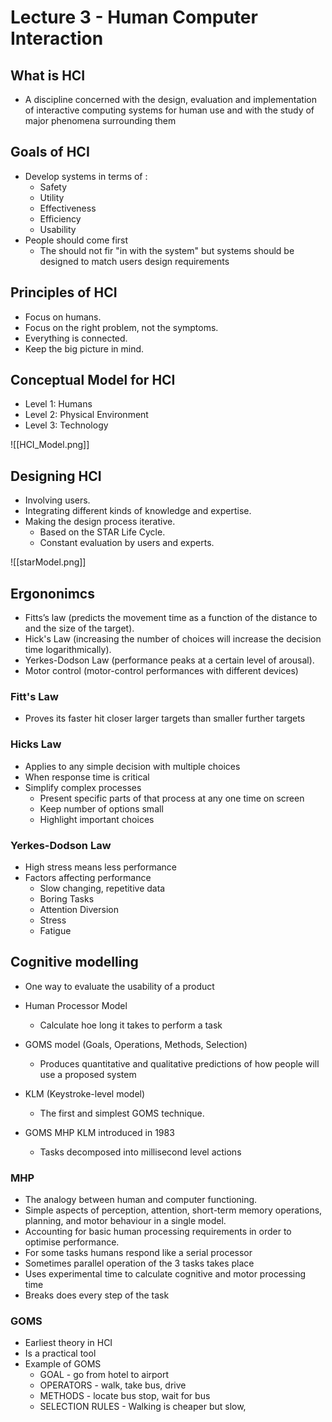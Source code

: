 # Lecture 3 - Human Computer Interaction

## What is HCI 
- A discipline concerned with the design, evaluation and implementation of interactive computing systems for human use and with the study of major phenomena surrounding them

## Goals of HCI
- Develop systems in terms of :
	- Safety
	- Utility
	- Effectiveness
	- Efficiency
	- Usability
- People should come first
	- The should not fir "in with the system" but systems should be designed to match users design requirements

## Principles of HCI
- Focus on humans.
- Focus on the right problem, not the symptoms.
- Everything is connected.
- Keep the big picture in mind.

## Conceptual Model for HCI
- Level 1: Humans
- Level 2: Physical Environment
- Level 3: Technology

![[HCI_Model.png]]

## Designing HCI
- Involving users.
- Integrating different kinds of knowledge and expertise.
- Making the design process iterative.
	- Based on the STAR Life Cycle.
	- Constant evaluation by users and experts.

![[starModel.png]]

## Ergononimcs
- Fitts’s law (predicts the movement time as a function of the distance to and the size of the target).
- Hick's Law (increasing the number of choices will increase the decision time logarithmically).
- Yerkes-Dodson Law (performance peaks at a certain level of arousal).
- Motor control (motor-control performances with different devices)

### Fitt's Law
- Proves its faster hit closer larger targets than smaller further targets
### Hicks Law
- Applies to any simple decision with multiple choices
- When response time is critical
- Simplify complex processes
	- Present specific parts of that process at any one time on screen
	- Keep number of options small
	- Highlight important choices

### Yerkes-Dodson Law
- High stress means less performance
- Factors affecting performance
	- Slow changing, repetitive data
	- Boring Tasks
	- Attention Diversion
	- Stress
	- Fatigue
## Cognitive modelling
- One way to evaluate the usability of a product
- Human Processor Model
	- Calculate hoe long it takes to perform a task
- GOMS model (Goals, Operations, Methods, Selection)
	- Produces quantitative and qualitative predictions of how people will use a proposed system
- KLM (Keystroke-level model)
	- The first and simplest GOMS technique.

- GOMS MHP KLM introduced in 1983
	- Tasks decomposed into millisecond level actions

### MHP
- The analogy between human and computer functioning.
- Simple aspects of perception, attention, short-term memory operations, planning, and motor behaviour in a single model.
- Accounting for basic human processing requirements in order to optimise performance.
- For some tasks humans respond like a serial processor
- Sometimes parallel operation of the 3 tasks takes place
- Uses experimental time to calculate cognitive and motor processing time
- Breaks does every step of the task

### GOMS
- Earliest theory in HCI
- Is a practical tool
 - Example of GOMS
	 - GOAL - go from hotel to airport
	 - OPERATORS - walk, take bus, drive
	 - METHODS - locate bus stop, wait for bus
	 - SELECTION RULES - Walking is cheaper but slow, 
